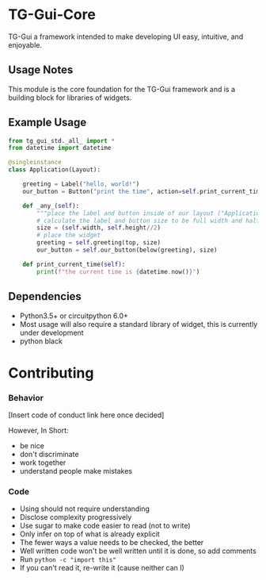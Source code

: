 # TG-Gui-Core

TG-Gui a framework intended to make developing UI easy, intuitive, and enjoyable.

## Usage Notes
This module is the core foundation for the TG-Gui framework and is a building block for libraries of widgets.

## Example Usage
```python
from tg_gui_std._all_ import *
from datetime import datetime

@singleinstance
class Application(Layout):

    greeting = Label("hello, world!")
    our_button = Button("print the time", action=self.print_current_time())

    def _any_(self):
        """place the label and button inside of our layout ("Application")"""
        # calculate the label and button size to be full width and half height
        size = (self.width, self.height//2)
        # place the widget
        greeting = self.greeting(top, size)
        our_button = self.our_button(below(greeting), size)

    def print_current_time(self):
        print(f"the current time is {datetime.now()}")
```

## Dependencies
- Python3.5+ or circuitpython 6.0+
- Most usage will also require a standard library of widget, this is currently under development
- python black

# Contributing
### Behavior
[Insert code of conduct link here once decided]

However, In Short:
- be nice
- don't discriminate
- work together
- understand people make mistakes

### Code

- Using should not require understanding
- Disclose complexity progressively
- Use sugar to make code easier to read (not to write)
- Only infer on top of what is already explicit
- The fewer ways a value needs to be checked, the better
- Well written code won't be well written until it is done, so add comments
- Run ``python -c "import this"``
- If you can't read it, re-write it (cause neither can I)
